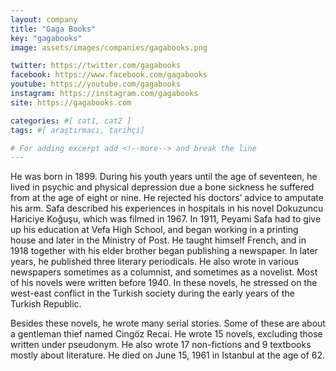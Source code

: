 ```yaml
---
layout: company
title: "Gaga Books"
key: "gagabooks"
image: assets/images/companies/gagabooks.png

twitter: https://twitter.com/gagabooks
facebook: https://www.facebook.com/gagabooks
youtube: https://youtube.com/gagabooks
instagram: https://instagram.com/gagabooks
site: https://gagabooks.com

categories: #[ cat1, cat2 ]
tags: #[ araştırmacı, tarihçi]

# For adding excerpt add <!--more--> and break the line
---
```

He was born in 1899. During his youth years until the age of seventeen, he lived in psychic and physical depression due a bone sickness he suffered from at the age of eight or nine. He rejected his doctors’ advice to amputate his arm. Safa described his experiences in hospitals in his novel Dokuzuncu Hariciye Koğuşu, which was filmed in 1967.
In 1911, Peyami Safa had to give up his education at Vefa High School, and began working in a printing house and later in the Ministry of Post. He taught himself French, and in 1918 together with his elder brother began publishing a newspaper. In later years, he published three literary periodicals. He also wrote in various newspapers sometimes as
a columnist, and sometimes as a novelist. Most of his novels were written before 1940. In these novels, he stressed on the west-east conflict in the Turkish society during the early years of the Turkish Republic.

Besides these novels, he wrote many serial stories. Some of these are about a gentleman thief named Cingöz Recai. He wrote 15 novels, excluding those written under pseudonym. He also wrote 17 non-fictions and 9 textbooks mostly about literature. He died on June 15, 1961 in Istanbul at the age of 62.
<!--more-->
